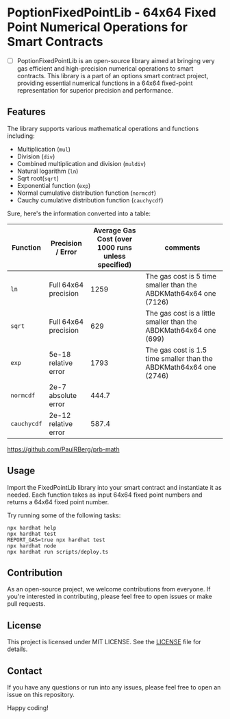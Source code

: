 # PoptionFixedPointLib - 64x64 Fixed Point Numerical Operations for Smart Contracts

- [ ] PoptionFixedPointLib is an open-source library aimed at bringing very gas efficient and high-precision numerical operations to smart contracts. This library is a part of an options smart contract project, providing essential numerical functions in a 64x64 fixed-point representation for superior precision and performance.

## Features

The library supports various mathematical operations and functions including:

- Multiplication (`mul`)
- Division (`div`)
- Combined multiplication and division (`muldiv`)
- Natural logarithm (`ln`)
- Sqrt root(`sqrt`)
- Exponential function (`exp`)
- Normal cumulative distribution function (`normcdf`)
- Cauchy cumulative distribution function (`cauchycdf`)

Sure, here's the information converted into a table:

| Function    | Precision / Error    | Average Gas Cost (over 1000 runs unless specified) | comments                                                           |
| ----------- | -------------------- | -------------------------------------------------- | ------------------------------------------------------------------ |
| `ln`        | Full 64x64 precision | 1259                                               | The gas cost is 5 time smaller than the ABDKMath64x64 one (7126)   |
| `sqrt`      | Full 64x64 precision | 629                                                | The gas cost is a little smaller than the ABDKMath64x64 one (699)  |
| `exp`       | 5e-18 relative error | 1793                                               | The gas cost is 1.5 time smaller than the ABDKMath64x64 one (2746) |
| `normcdf`   | 2e-7 absolute error  | 444.7                                              |                                                                    |
| `cauchycdf` | 2e-12 relative error | 587.4                                              |                                                                    |

https://github.com/PaulRBerg/prb-math

## Usage

Import the FixedPointLib library into your smart contract and instantiate it as needed. Each function takes as input 64x64 fixed point numbers and returns a 64x64 fixed point number.

Try running some of the following tasks:

```shell
npx hardhat help
npx hardhat test
REPORT_GAS=true npx hardhat test
npx hardhat node
npx hardhat run scripts/deploy.ts

```

## Contribution

As an open-source project, we welcome contributions from everyone. If you're interested in contributing, please feel free to open issues or make pull requests.

## License

This project is licensed under MIT LICENSE. See the [LICENSE](LICENSE) file for details.

## Contact

If you have any questions or run into any issues, please feel free to open an issue on this repository.

Happy coding!
